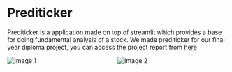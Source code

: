 # Prediticker

Prediticker is a application made on top of streamlit which provides a base for doing fundamental analysis of a stock.
We made prediticker for our final year diploma project, you can access the project report from [here](https://github.com/bigdwarf43/Prediticker/files/7710735/finalPreditickerReport.odt)


<div style="display: flex;">
  <div style="flex: 1;">
    <img src="image/1.png" alt="Image 1">
  </div>
  <div style="flex: 1;">
    <img src="image/2.png" alt="Image 2">
  </div>
</div>
